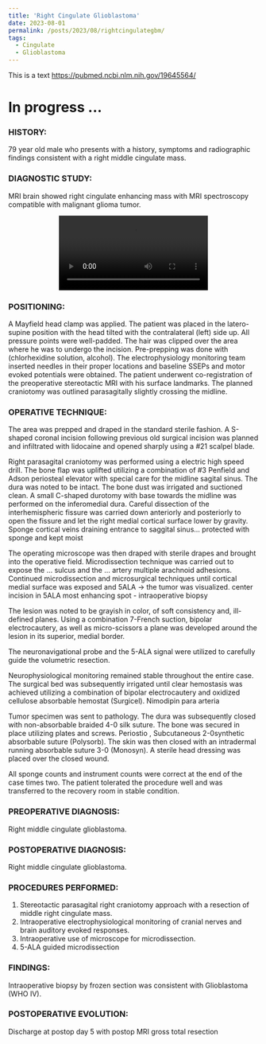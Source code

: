 ```yaml
---
title: 'Right Cingulate Glioblastoma'
date: 2023-08-01
permalink: /posts/2023/08/rightcingulategbm/
tags:
  - Cingulate
  - Glioblastoma
---
```

This is a text
https://pubmed.ncbi.nlm.nih.gov/19645564/

# In progress ...


### HISTORY: 
79 year old male who presents with a history, symptoms and radiographic findings consistent with a right middle cingulate mass. 

### DIAGNOSTIC STUDY: 
MRI brain showed right cingulate enhancing mass with MRI spectroscopy compatible with malignant glioma tumor.

<style>
  video {
    display: block;
    margin: 0 auto;
  }
</style>
<video controls autoplay>
  <source src="https://lsainzvillalba.github.io/images/righcingulategbm.mov" width="480" height="640" type="video/mov">
</video>

### POSITIONING: 
A Mayfield head clamp was applied. The patient was placed in the latero-supine position with the head tilted with the contralateral (left) side up. All pressure points were well-padded. The hair was clipped over the area where he was to undergo the incision. Pre-prepping was done with (chlorhexidine solution, alcohol). The electrophysiology monitoring team inserted needles in their proper locations and baseline SSEPs and motor evoked potentials were obtained. The patient underwent co-registration of the preoperative stereotactic MRI with his surface landmarks. The planned craniotomy was outlined parasagitally slightly crossing the midline. 

### OPERATIVE TECHNIQUE:
The area was prepped and draped in the standard sterile fashion. A S-shaped coronal incision following previous old surgical incision was planned and infiltrated with lidocaine and opened sharply using a #21 scalpel blade. 

Right parasagital craniotomy was performed using a electric high speed drill. The bone flap was uplifted utilizing a combination of #3 Penfield and Adson periosteal elevator with special care for the midline sagital sinus. The dura was noted to be intact. The bone dust was irrigated and suctioned clean.
A small C-shaped durotomy with base towards the midline was performed on the inferomedial dura. Careful dissection of the interhemispheric fissure was carried down anteriorly and posteriorly to open the fissure and let the right medial cortical surface lower by gravity. Sponge cortical veins draining entrance to saggital sinus... protected with sponge and kept moist

The operating microscope was then draped with sterile drapes and brought into the operative field. Microdissection technique was carried out to expose the ... sulcus and the ... artery  multiple arachnoid adhesions. Continued microdissection and microsurgical techniques until cortical medial surface was exposed and 5ALA -> the tumor was visualized. center incision in 5ALA most enhancing spot - intraoperative biopsy

The lesion was noted to be grayish in color, of soft consistency and, ill-defined planes. Using a combination 7-French suction, bipolar electrocautery, as well as micro-scissors a plane was developed around the lesion in its superior, medial border. 

The neuronavigational probe and the 5-ALA signal were utilized to carefully guide the volumetric resection.

Neurophysiological monitoring remained stable throughout the entire case. The surgical bed was subsequently irrigated until clear hemostasis was achieved utilizing a combination of bipolar electrocautery and oxidized cellulose absorbable hemostat (Surgicel). Nimodipin para arteria

Tumor specimen was sent to pathology. The dura was subsequently closed with non-absorbable braided 4-0 silk suture. The bone was secured in place utilizing plates and screws. Periostio , Subcutaneous 2-0synthetic absorbable suture (Polysorb). The skin was then closed with an intradermal running absorbable suture 3-0 (Monosyn). A sterile head dressing was placed over the closed wound.

All sponge counts and instrument counts were correct at the end of the case times two. The patient tolerated the procedure well and was transferred to the recovery room in stable condition.

### PREOPERATIVE DIAGNOSIS: 
Right middle cingulate glioblastoma.
### POSTOPERATIVE DIAGNOSIS: 
Right middle cingulate glioblastoma.

### PROCEDURES PERFORMED:
1. Stereotactic parasagital right craniotomy approach with a resection of middle right cingulate mass.
2. Intraoperative electrophysiological monitoring of cranial nerves and brain auditory evoked responses.
3. Intraoperative use of microscope for microdissection.
4. 5-ALA guided microdissection

### FINDINGS: 
Intraoperative biopsy by frozen section was consistent with Glioblastoma (WHO IV).

### POSTOPERATIVE EVOLUTION: 

Discharge at postop day 5 with postop MRI gross total resection



